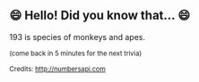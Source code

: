## :smile: Hello! Did you know that... :smile:
193 is species of monkeys and apes.

<sup>(come back in 5 minutes for the next trivia)</sup>


<sup>Credits: http://numbersapi.com</sup>
